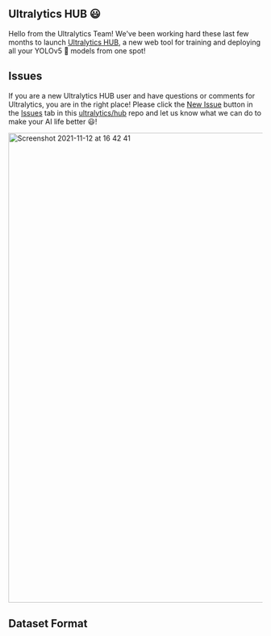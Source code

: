 ## Ultralytics HUB 😃

Hello from the Ultralytics Team! We've been working hard these last few months to launch [Ultralytics HUB](https://ultralytics.com/hub), a new web tool for training and deploying all your YOLOv5 🚀 models from one spot!

## Issues

If you are a new Ultralytics HUB user and have questions or comments for Ultralytics, you are in the right place! Please click the [New Issue](https://github.com/ultralytics/hub/issues/new/choose) button in the [Issues](https://github.com/ultralytics/hub/issues) tab in this [ultralytics/hub](https://github.com/ultralytics/hub) repo and let us know what we can do to make your AI life better 😃!

<img width="930" alt="Screenshot 2021-11-12 at 16 42 41" src="https://user-images.githubusercontent.com/26833433/141493990-7cd392de-579a-42ab-8e3e-a0bfb44cd179.png">

## Dataset Format

